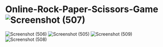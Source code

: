 # Online-Rock-Paper-Scissors-Game![Screenshot (507)](https://github.com/user-attachments/assets/fbef1e18-8071-4b78-bb00-c89cc20b8f82)
![Screenshot (506)](https://github.com/user-attachments/assets/636390eb-f5ed-4b2c-8bb9-1a1933b5ca93)
![Screenshot (505)](https://github.com/user-attachments/assets/e7950b8b-a102-4072-b894-322779d3f8ea)
![Screenshot (509)](https://github.com/user-attachments/assets/182de55f-8caf-49fc-85ee-70aacd154c2f)
![Screenshot (508)](https://github.com/user-attachments/assets/f28571a2-d78c-4992-8d0f-97b16661e60a)
